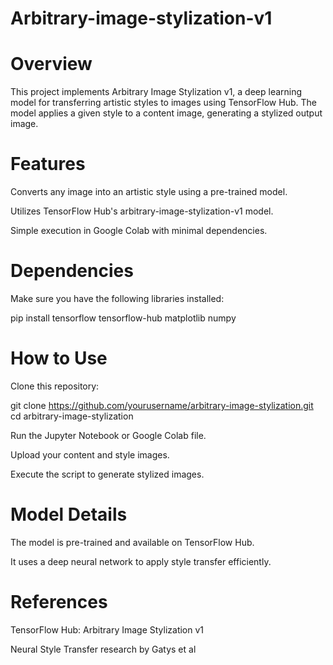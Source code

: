 # Arbitrary-image-stylization-v1
# Overview

This project implements Arbitrary Image Stylization v1, a deep learning model for transferring artistic styles to images using TensorFlow Hub. The model applies a given style to a content image, generating a stylized output image.

# Features

Converts any image into an artistic style using a pre-trained model.

Utilizes TensorFlow Hub's arbitrary-image-stylization-v1 model.

Simple execution in Google Colab with minimal dependencies.

# Dependencies

Make sure you have the following libraries installed:

pip install tensorflow tensorflow-hub matplotlib numpy

# How to Use

Clone this repository:

git clone https://github.com/yourusername/arbitrary-image-stylization.git
cd arbitrary-image-stylization

Run the Jupyter Notebook or Google Colab file.

Upload your content and style images.

Execute the script to generate stylized images.

# Model Details

The model is pre-trained and available on TensorFlow Hub.

It uses a deep neural network to apply style transfer efficiently.
# References

TensorFlow Hub: Arbitrary Image Stylization v1

Neural Style Transfer research by Gatys et al
